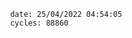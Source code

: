 

                date: 25/04/2022 04:54:05
                cycles: 88860

                         